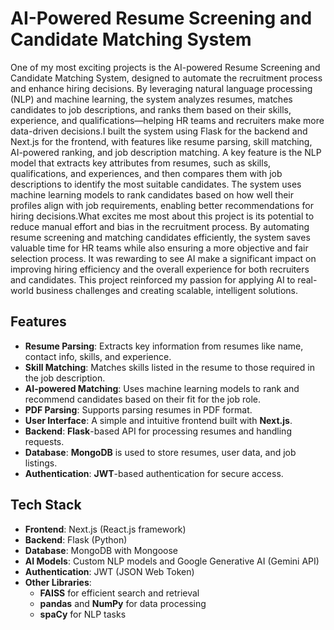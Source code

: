 # AI-Powered Resume Screening and Candidate Matching System
One of my most exciting projects is the AI-powered Resume Screening and Candidate Matching System, designed to automate the recruitment process and enhance hiring decisions. By leveraging natural language processing (NLP) and machine learning, the system analyzes resumes, matches candidates to job descriptions, and ranks them based on their skills, experience, and qualifications—helping HR teams and recruiters make more data-driven decisions.I built the system using Flask for the backend and Next.js for the frontend, with features like resume parsing, skill matching, AI-powered ranking, and job description matching. A key feature is the NLP model that extracts key attributes from resumes, such as skills, qualifications, and experiences, and then compares them with job descriptions to identify the most suitable candidates. The system uses machine learning models to rank candidates based on how well their profiles align with job requirements, enabling better recommendations for hiring decisions.What excites me most about this project is its potential to reduce manual effort and bias in the recruitment process. By automating resume screening and matching candidates efficiently, the system saves valuable time for HR teams while also ensuring a more objective and fair selection process. It was rewarding to see AI make a significant impact on improving hiring efficiency and the overall experience for both recruiters and candidates. This project reinforced my passion for applying AI to real-world business challenges and creating scalable, intelligent solutions.
## Features

- **Resume Parsing**: Extracts key information from resumes like name, contact info, skills, and experience.
- **Skill Matching**: Matches skills listed in the resume to those required in the job description.
- **AI-powered Matching**: Uses machine learning models to rank and recommend candidates based on their fit for the job role.
- **PDF Parsing**: Supports parsing resumes in PDF format.
- **User Interface**: A simple and intuitive frontend built with **Next.js**.
- **Backend**: **Flask**-based API for processing resumes and handling requests.
- **Database**: **MongoDB** is used to store resumes, user data, and job listings.
- **Authentication**: **JWT**-based authentication for secure access.

## Tech Stack

- **Frontend**: Next.js (React.js framework)
- **Backend**: Flask (Python)
- **Database**: MongoDB with Mongoose
- **AI Models**: Custom NLP models and Google Generative AI (Gemini API)
- **Authentication**: JWT (JSON Web Token)
- **Other Libraries**:
  - **FAISS** for efficient search and retrieval
  - **pandas** and **NumPy** for data processing
  - **spaCy** for NLP tasks

